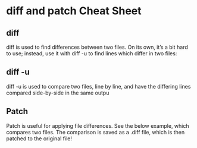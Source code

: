# diff and patch Cheat Sheet
## diff
diff is used to find differences between two files. On its own, it’s a bit hard to use; instead, use it with diff -u to find lines which differ in two files:

## diff -u
diff -u is used to compare two files, line by line, and have the differing lines compared side-by-side in the same outpu

## Patch
Patch is useful for applying file differences. See the below example, which compares two files. The comparison is saved as a .diff file, which is then patched to the original file!